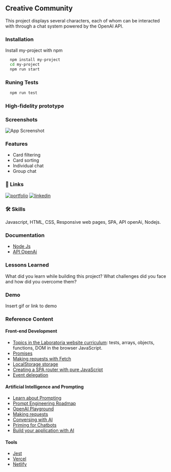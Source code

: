 ## Creative Community

This project displays several characters, each of whom can be interacted with through a chat system powered by the OpenAI API.


### Installation

Install my-project with npm

```bash
  npm install my-project
  cd my-project
  npm run start
```
    
### Runing Tests

```bash
  npm run test
```

### High-fidelity prototype
### Screenshots

![App Screenshot](https://via.placeholder.com/468x300?text=App+Screenshot+Here)


### Features

- Card filtering
- Card sorting
- Individual chat
- Group chat
### 🔗 Links
[![portfolio](https://img.shields.io/badge/my_portfolio-000?style=for-the-badge&logo=ko-fi&logoColor=white)](https://personal-site-weld-six.vercel.app/)
[![linkedin](https://img.shields.io/badge/linkedin-0A66C2?style=for-the-badge&logo=linkedin&logoColor=white)](https://www.linkedin.com/in/lourdilene-souza/)


### 🛠 Skills
Javascript, HTML, CSS, Responsive web pages, SPA, API openAi, Nodejs.  


### Documentation

- [Node Js](https://nodejs.org/docs/latest/api/)
- [API OpenAi](https://platform.openai.com/docs/api-reference)


### Lessons Learned

What did you learn while building this project? What challenges did you face and how did you overcome them?


### Demo

Insert gif or link to demo


###  Reference Content

#### Front-end Development

* [Topics in the Laboratoria website curriculum](https://curriculum.laboratoria.la/pt/web-dev/topics): tests, arrays, objects, functions, DOM in the browser JavaScript.
* [Promises](https://javascript.info/promise-basics)
* [Making requests with Fetch](https://developer.mozilla.org/pt-BR/docs/Web/API/Fetch_API/Using_Fetch)
* [LocalStorage storage](https://javascript.info/localstorage)
* [Creating a SPA router with pure JavaScript](https://github.com/Laboratoria/curriculum/blob/main/guides/router-spa/README.pt.md)
* [Event delegation](https://javascript.info/event-delegation)

#### Artificial Intelligence and Prompting

* [Learn about Prompting](https://learnprompting.org/pt/docs/category/-basic-applications)
* [Prompt Engineering Roadmap](https://roadmap.sh/prompt-engineering)
* [OpenAI Playground](https://beta.openai.com/playground)
* [Making requests](https://platform.openai.com/docs/api-reference/making-requests)
* [Conversing with AI](https://platform.openai.com/docs/api-reference/chat)
* [Priming for Chatbots](https://learnprompting.org/es/docs/basics/priming_prompt)
* [Build your application with AI](https://platform.openai.com/docs/quickstart/build-your-application)

#### Tools

* [Jest](https://jestjs.io/)
* [Vercel](https://vercel.com/)
* [Netlify](https://www.netlify.com/)
